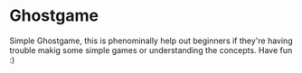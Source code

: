 # Ghostgame
Simple Ghostgame, this is phenominally help out beginners if they're having trouble makig some simple games or understanding the concepts.
Have fun :)
